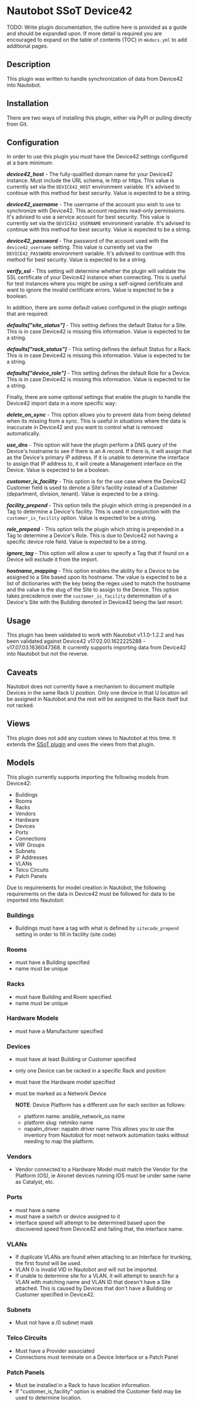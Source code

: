 # Nautobot SSoT Device42

TODO: Write plugin documentation, the outline here is provided as a guide and should be expanded upon.  If more detail is required you are encouraged to expand on the table of contents (TOC) in `mkdocs.yml` to add additional pages.

## Description

This plugin was written to handle synchronization of data from Device42 into Nautobot.

## Installation

There are two ways of installing this plugin, either via PyPI or pulling directly from Git.

## Configuration

In order to use this plugin you must have the Device42 settings configured at a bare minimum:

__*device42_host*__ - The fully-qualified domain name for your Device42 instance. Must include the URL schema, ie http or https. This value is currently set via the `DEVICE42_HOST` environment variable. It's advised to continue with this method for best security. Value is expected to be a string.

__*device42_username*__ - The username of the account you wish to use to synchronize with Device42. This account requires read-only permissions. It's advised to use a service account for best security. This value is currently set via the `DEVICE42_USERNAME` environment variable. It's advised to continue with this method for best security. Value is expected to be a string.

__*device42_password*__ - The password of the account used with the `device42_username` setting. This value is currently set via the `DEVICE42_PASSWORD` environment variable. It's advised to continue with this method for best security. Value is expected to be a string.

__*verify_ssl*__ - This setting will determine whether the plugin will validate the SSL certificate of your Device42 instance when connecting. This is useful for test instances where you might be using a self-signed certificate and want to ignore the invalid certificate errors. Value is expected to be a boolean.

In addition, there are some default values configured in the plugin settings that are required:

__*defaults["site_status"]*__ - This setting defines the default Status for a Site. This is in case Device42 is missing this information. Value is expected to be a string.

__*defaults["rack_status"]*__ - This setting defines the default Status for a Rack. This is in case Device42 is missing this information. Value is expected to be a string.

__*defaults["device_role"]*__ - This setting defines the default Role for a Device. This is in case Device42 is missing this information. Value is expected to be a string.

Finally, there are some optional settings that enable the plugin to handle the Device42 import data in a more specific way:

__*delete_on_sync*__ - This option allows you to prevent data from being deleted when its missing from a sync. This is useful in situations where the data is inaccurate in Device42 and you want to control what is removed automatically.

__*use_dns*__ - This option will have the plugin perform a DNS query of the Device's hostname to see if there is an A record. If there is, it will assign that as the Device's primary IP address. If it is unable to determine the interface to assign that IP address to, it will create a Management interface on the Device. Value is expected to be a boolean.

__*customer_is_facility*__ - This option is for the use case where the Device42 Customer field is used to denote a Site's facility instead of a Customer (department, division, tenant). Value is expected to be a string.

__*facility_prepend*__ - This option tells the plugin which string is prepended in a Tag to determine a Device's facility. This is used in conjunction with the `customer_is_facility` option. Value is expected to be a string.

__*role_prepend*__ - This option tells the plugin which string is prepended in a Tag to determine a Device's Role. This is due to Device42 not having a specific device role field. Value is expected to be a string.

__*ignore_tag*__ - This option will allow a user to specify a Tag that if found on a Device will exclude it from the import.

__*hostname_mapping*__ - This option enables the ability for a Device to be assigned to a Site based upon its hostname. The value is expected to be a list of dictionaries with the key being the regex used to match the hostname and the value is the slug of the Site to assign to the Device. This option takes precedence over the `customer_is_facility` determination of a Device's Site with the Building denoted in Device42 being the last resort.

## Usage

This plugin has been validated to work with Nautobot v1.1.0-1.2.2 and has been validated against Device42 v17.02.00.1622225288 - v17.07.03.1636047368. It currently supports importing data from Device42 into Nautobot but not the reverse.

## Caveats

Nautobot does not currently have a mechanism to document multiple Devices in the same Rack U position. Only one device in that U location wil be assigned in Nautobot and the rest will be assigned to the Rack itself but not racked.

## Views

This plugin does not add any custom views to Nautobot at this time. It extends the [SSoT plugin](https://github.com/nautobot/nautobot-plugin-ssot) and uses the views from that plugin.

## Models

This plugin currently supports importing the following models from Device42:

- Buildings
- Rooms
- Racks
- Vendors
- Hardware
- Devices
- Ports
- Connections
- VRF Groups
- Subnets
- IP Addresses
- VLANs
- Telco Circuits
- Patch Panels

Due to requirements for model creation in Nautobot, the following requirements on the data in Device42 must be followed for data to be imported into Nautobot:

### Buildings

- Buildings must have a tag with what is defined by `sitecode_prepend` setting in order to fill in facility (site code)

### Rooms

- must have a Building specified
- name must be unique

### Racks

- must have Building and Room specified.
- name must be unique

### Hardware Models

- must have a Manufacturer specified

### Devices

- must have at least Building or Customer specified
- only one Device can be racked in a specific Rack and position
- must have the Hardware model specified
- must be marked as a Network Device

  __NOTE__: Device Platform has a different use for each section as follows:

  - platform name: ansible_network_os name
  - platform slug: netmiko name
  - napalm_driver: napalm driver name
    This allows you to use the inventory from Nautobot for most network automation tasks without needing to map the platform.

### Vendors

- Vendor connected to a Hardware Model must match the Vendor for the Platform (OS), ie Aironet devices running IOS must be under same name as Catalyst, etc.

### Ports

- must have a name 
- must have a switch or device assigned to it
- interface speed will attempt to be determined based upon the discovered speed from Device42 and failing that, the interface name.

### VLANs

- If duplicate VLANs are found when attaching to an Interface for trunking, the first found will be used.
- VLAN 0 is invalid VID in Nautobot and will not be imported.
- If unable to determine site for a VLAN, it will attempt to search for a VLAN with matching name and VLAN ID that doesn't have a Site attached. This is caused by Devices that don't have a Building or Customer specified in Device42.

### Subnets

- Must not have a /0 subnet mask

### Telco Circuits

- Must have a Provider associated
- Connections must terminate on a Device Interface or a Patch Panel

### Patch Panels

- Must be installed in a Rack to have location information.
- If "customer_is_facility" option is enabled the Customer field may be used to determine location.
